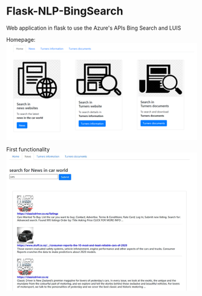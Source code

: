 # Flask-NLP-BingSearch
Web application in flask to use the Azure's APIs Bing Search and LUIS

Homepage:
![Homepage](ReadmeImages/Homepage.png)

First functionality
![Search1](ReadmeImages/Search1.jpg)